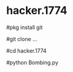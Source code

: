 # hacker.1774




#pkg install git 





#git clone ...



#cd hacker.1774





#python Bombing.py




